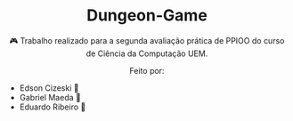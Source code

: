 <h1 align="center">Dungeon-Game</h1>

<p align="center"> 🎮 Trabalho realizado para a segunda avaliação prática de PPIOO do curso de Ciência da Computação UEM.</p>

<p align="center"> Feito por: </p>
<ul>
<li>Edson Cizeski 🎲</li>
<li>Gabriel Maeda 🚀</li>
<li>Eduardo Ribeiro 🦁</li>
</ul>
